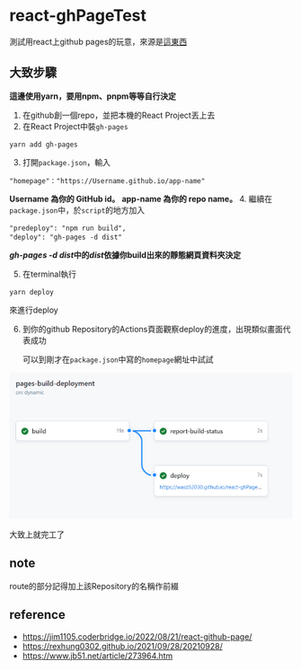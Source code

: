 # react-ghPageTest
測試用react上github pages的玩意，來源是[這東西](https://github.com/wasd52030/WebCodes/tree/master/React/react-meetups)

## 大致步驟
**這邊使用yarn，要用npm、pnpm等等自行決定**

1. 在github創一個repo，並把本機的React Project丟上去
2. 在React Project中裝`gh-pages`
  ```
  yarn add gh-pages
  ```
3. 打開`package.json`，輸入
  ```
  "homepage"："https://Username.github.io/app-name"
  ```
  **Username 為你的 GitHub id。**
  **app-name 為你的 repo name。**
4. 繼續在`package.json`中，於`script`的地方加入
  ```
  "predeploy": "npm run build",
  "deploy": "gh-pages -d dist"
  ```
  <b><i>gh-pages -d dist</i>中的<i>dist</i>依據你build出來的靜態網頁資料夾決定</b>

5. 在terminal執行
  ```
  yarn deploy
  ```
  
  來進行deploy

6. 到你的github Repository的Actions頁面觀察deploy的進度，出現類似畫面代表成功

   可以到剛才在`package.json`中寫的`homepage`網址中試試
   
  ![](./actionState.png)
  
大致上就完工了

## note
route的部分記得加上該Repository的名稱作前綴

## reference
- https://jim1105.coderbridge.io/2022/08/21/react-github-page/
- https://rexhung0302.github.io/2021/09/28/20210928/
- https://www.jb51.net/article/273964.htm
